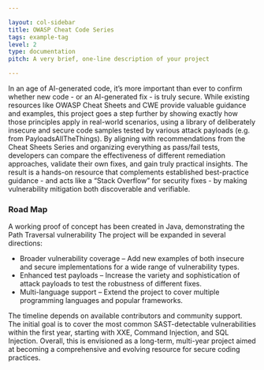 ```yaml
---

layout: col-sidebar
title: OWASP Cheat Code Series
tags: example-tag
level: 2
type: documentation
pitch: A very brief, one-line description of your project

---
```


In an age of AI-generated code, it’s more important than ever to confirm whether new code - or an AI-generated fix - is truly secure. While existing resources like OWASP Cheat Sheets and CWE provide valuable guidance and examples, this project goes a step further by showing exactly how those principles apply in real-world scenarios, using a library of deliberately insecure and secure code samples tested by various attack payloads (e.g. from PayloadsAllTheThings). By aligning with recommendations from the Cheat Sheets Series and organizing everything as pass/fail tests, developers can compare the effectiveness of different remediation approaches, validate their own fixes, and gain truly practical insights. The result is a hands-on resource that complements established best-practice guidance - and acts like a “Stack Overflow” for security fixes - by making vulnerability mitigation both discoverable and verifiable.

### Road Map
A working proof of concept has been created in Java, demonstrating the Path Traversal vulnerability
The project will be expanded in several directions:

* Broader vulnerability coverage – Add new examples of both insecure and secure implementations for a wide range of vulnerability types.
* Enhanced test payloads – Increase the variety and sophistication of attack payloads to test the robustness of different fixes.
* Multi-language support – Extend the project to cover multiple programming languages and popular frameworks.

The timeline depends on available contributors and community support. The initial goal is to cover the most common SAST-detectable vulnerabilities within the first year, starting with XXE, Command Injection, and SQL Injection. Overall, this is envisioned as a long-term, multi-year project aimed at becoming a comprehensive and evolving resource for secure coding practices.
